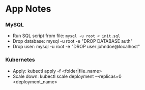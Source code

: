 # App Notes

### MySQL

- Run SQL script from file: `mysql -u root < init.sql`
- Drop database: mysql -u root -e "DROP DATABASE auth"
- Drop user: mysql -u root -e "DROP user johndoe@localhost"

### Kubernetes

- Apply: kubectl apply -f <folder|file_name>
- Scale down: kubectl scale deployment --replicas=0 <deployment_name>
